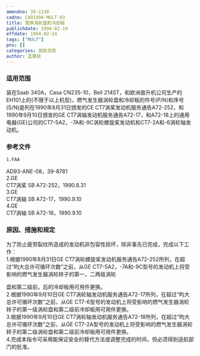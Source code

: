 ```yaml
---
amendno: 39-1130  
cadno: CAD1994-MULT-03  
title: 更换涡轮盘和冷却板  
publishdate: 1994-02-19  
effdate: 1994-02-24  
tags: ["MULT"]  
pns: []  
categories: 民航总局  
author: 孟惠民  
---
```

  
### 适用范围  
装在Saab 340A，Casa CN235-10，Bell 214ST，和欧洲直升机公司生产的EH101上的(不限于以上机型)，燃气发生器涡轮盘和冷却板的件号(P/N)和序号(S/N)是列在1990年8月31日颁发的CE CT7涡桨发动机服务通告A72-252，和1990年9月10日颁发的GE CT7涡轴发动机服务通告A72-17，和A72-18上的通用电器(GE)公司的CT7-5A2，-7A和-9C涡轮螺旋桨发动机和CT7-2A和-6涡轮轴发动机。  
  
<!--more-->  
### 参考文件  
    1.FAA  
AD93-ANE-08，39-8781  
2.GE  
CT7涡桨 SB A72-252，1990.8.31  
3.GE  
CT7涡轴 SB A72-17，1990.9.10  
4.GE  
CT7涡轴 SB A72-18，1990.9.10  
  
### 原因、措施和规定  
为了防止疲劳裂纹所造成的发动机非包容性损坏，除非事先已完成，完成以下工作：  
    1.根据1990年8月31日GE CT7涡轮螺旋桨发动机服务通告A72-252所列，在超过“昀大总许可循环次数”之前，从GE CT7-5A2，-7A和-9C型号的发动机上将受影响的燃气发生器涡轮转子的第一，二两级涡轮  
        
盘和第二级前，后的冷却板用可用件更换。  
    2.根据1990年9月10日GE CT7涡轮轴发动机服务通告A72-17所列，在超过“昀大总许可循环次数”之前，从GE CT7-6型号的发动机上将受影响的燃气发生器涡轮转子的第一级涡轮盘和第二级前冷却板用可用件更换。  
    3.根据1990年9月10日GE CT7涡轮轴发动机服务通告A72-18所列，在超过“昀大总许可循环次数”之前，从GE CT7-2A型号的发动机上将受影响的燃气发生器涡轮转子的第二级涡轮盘和第二级前冷却板用可用件更换。  
    4.完成本指令可采用能保证安全的替代方法或调整完成的时间，但必须得到适航部门的批准。  
  
